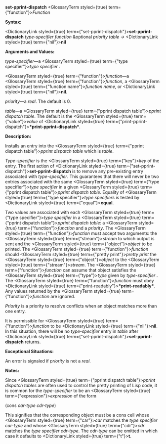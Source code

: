 **set-pprint-dispatch** <GlossaryTerm styled={true} term={"function"}><i>Function</i></GlossaryTerm> 



**Syntax:** 



<DictionaryLink styled={true} term={"set-pprint-dispatch"}><b>set-pprint-dispatch</b></DictionaryLink> *type-specifier function* &amp;optional *priority table →* <DictionaryLink styled={true} term={"nil"}><b>nil</b></DictionaryLink> 



**Arguments and Values:** 



*type-specifier*—a <GlossaryTerm styled={true} term={"type specifier"}><i>type specifier</i></GlossaryTerm> . 



<GlossaryTerm styled={true} term={"function"}><i>function</i></GlossaryTerm>—a <GlossaryTerm styled={true} term={"function"}><i>function</i></GlossaryTerm>, a <GlossaryTerm styled={true} term={"function name"}><i>function name</i></GlossaryTerm>, or <DictionaryLink styled={true} term={"nil"}><b>nil</b></DictionaryLink>. 



*priority*—a *real*. The default is 0. 



*table*—a <GlossaryTerm styled={true} term={"pprint dispatch table"}><i>pprint dispatch table</i></GlossaryTerm>. The default is the <GlossaryTerm styled={true} term={"value"}><i>value</i></GlossaryTerm> of <DictionaryLink styled={true} term={"print-pprint-dispatch"}><b>\*print-pprint-dispatch\*</b></DictionaryLink>. 



 



 



**Description:** 



Installs an entry into the <GlossaryTerm styled={true} term={"pprint dispatch table"}><i>pprint dispatch table</i></GlossaryTerm> which is *table*. 



*Type-specifier* is the <GlossaryTerm styled={true} term={"key"}><i>key</i></GlossaryTerm> of the entry. The first action of <DictionaryLink styled={true} term={"set-pprint-dispatch"}><b>set-pprint-dispatch</b></DictionaryLink> is to remove any pre-existing entry associated with *type-specifier*. This guarantees that there will never be two entries associated with the same <GlossaryTerm styled={true} term={"type specifier"}><i>type specifier</i></GlossaryTerm> in a given <GlossaryTerm styled={true} term={"pprint dispatch table"}><i>pprint dispatch table</i></GlossaryTerm>. Equality of <GlossaryTerm styled={true} term={"type specifier"}><i>type specifiers</i></GlossaryTerm> is tested by <DictionaryLink styled={true} term={"equal"}><b>equal</b></DictionaryLink>. 



Two values are associated with each <GlossaryTerm styled={true} term={"type specifier"}><i>type specifier</i></GlossaryTerm> in a <GlossaryTerm styled={true} term={"pprint dispatch table"}><i>pprint dispatch table</i></GlossaryTerm>: a <GlossaryTerm styled={true} term={"function"}><i>function</i></GlossaryTerm> and a *priority*. The <GlossaryTerm styled={true} term={"function"}><i>function</i></GlossaryTerm> must accept two arguments: the <GlossaryTerm styled={true} term={"stream"}><i>stream</i></GlossaryTerm> to which output is sent and the <GlossaryTerm styled={true} term={"object"}><i>object</i></GlossaryTerm> to be printed. The <GlossaryTerm styled={true} term={"function"}><i>function</i></GlossaryTerm> should <GlossaryTerm styled={true} term={"pretty print"}><i>pretty print</i></GlossaryTerm> the <GlossaryTerm styled={true} term={"object"}><i>object</i></GlossaryTerm> to the <GlossaryTerm styled={true} term={"stream"}><i>stream</i></GlossaryTerm>. The <GlossaryTerm styled={true} term={"function"}><i>function</i></GlossaryTerm> can assume that object satisfies the <GlossaryTerm styled={true} term={"type"}><i>type</i></GlossaryTerm> given by *type-specifier* . The <GlossaryTerm styled={true} term={"function"}><i>function</i></GlossaryTerm> must obey <DictionaryLink styled={true} term={"print-readably"}><b>\*print-readably\*</b></DictionaryLink>. Any values returned by the <GlossaryTerm styled={true} term={"function"}><i>function</i></GlossaryTerm> are ignored. 



*Priority* is a priority to resolve conflicts when an object matches more than one entry. 



It is permissible for <GlossaryTerm styled={true} term={"function"}><i>function</i></GlossaryTerm> to be <DictionaryLink styled={true} term={"nil"}><b>nil</b></DictionaryLink>. In this situation, there will be no *type-specifier* entry in *table* after <DictionaryLink styled={true} term={"set-pprint-dispatch"}><b>set-pprint-dispatch</b></DictionaryLink> returns. 



**Exceptional Situations:** 



An error is signaled if *priority* is not a *real*. 



**Notes:** 



Since <GlossaryTerm styled={true} term={"pprint dispatch table"}><i>pprint dispatch tables</i></GlossaryTerm> are often used to control the pretty printing of Lisp code, it is common for the *type-specifier* to be an <GlossaryTerm styled={true} term={"expression"}><i>expression</i></GlossaryTerm> of the form 



(cons *car-type cdr-type*) 



This signifies that the corresponding object must be a cons cell whose <GlossaryTerm styled={true} term={"car"}><i>car</i></GlossaryTerm> matches the *type specifier car-type* and whose <GlossaryTerm styled={true} term={"cdr"}><i>cdr</i></GlossaryTerm> matches the *type specifier cdr-type*. The *cdr-type* can be omitted in which case it defaults to <DictionaryLink styled={true} term={"t"}><b>t</b></DictionaryLink>. 



